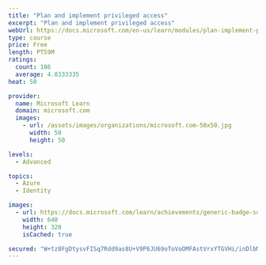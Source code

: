 ```yaml
---
title: "Plan and implement privileged access"
excerpt: "Plan and implement privileged access"
webUrl: https://docs.microsoft.com/en-us/learn/modules/plan-implement-privileged-access/
type: course
price: Free
length: PT59M
ratings:
  count: 186
  average: 4.8333335
heat: 50

provider:
  name: Microsoft Learn
  domain: microsoft.com
  images:
    - url: /assets/images/organizations/microsoft.com-50x50.jpg
      width: 50
      height: 50

levels:
  - Advanced

topics:
  - Azure
  - Identity

images:
  - url: https://docs.microsoft.com/learn/achievements/generic-badge-social.png
    width: 640
    height: 320
    isCached: true

secured: "W+tz8FgDtysvFISq7Rdd9as8U+V9P6JU69oToVoOMFAstVrxYTGVHi/inDlbMCsCjUSqvs3woNdSaSjqK6V76VfCoJlW9Uq4TVHc5DLqO/ECqNPnpq18t13u+1WrmxB8wzs5BagIYnYg5XqLK7iYij1gTtcXUfYE7OG8bd4lnVPSKXRaFnSQINg0sZ+NksrKCn2XJgPCrJdfCpiY1rHZS3icv4USou2GlKdCdRcUHe11pyay1+4M7gkGjeoCNd5tnmr9ipvWDYXNEowNYc7ZAoBIBSsePLHhqt4AGDJbhMnvDVEwNVftGxZlwLh+42EthyvwGHeNdxexZDAbyreLUcn/Ic3WiHB5PSRyShO+CW9aMnlIBtGG7GBFXf52ssxAY8jT5A+2xBQN6xdGoMGlPXwO0U9tV6N/bE0TCbAfxSU=;LjYrVkDQwYbqmMi28DkT3w=="
---
```


